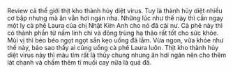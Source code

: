 Review cả thế giới thịt kho thành hủy diệt virus.
Tuy là thành hủy diệt nhiều cơ bắp nhưng mà ăn vẫn hơi ngán nha. Những lúc như thế này thì cần ngay một ly cà phê Laura của chị Nhật Kim Anh cho nó đã cái nư. Cà phê này thì có thành phần từ nấm linh chi và đông trùng hạ thảo rất tốt cho sức khỏe. Mùi vị thì béo béo ngọt ngọt sắn kẹo uống đã lắm. Vừa ngon, vừa khỏe như thế này, bảo sao thấy ai cũng uống cà phê Laura luôn.
Thịt kho thành hủy diệt virus này thì màu tím rất là thủy chung nhưng ăn hơi ngán nên cho thêm lát chanh và chấm thêm tí muối cay nữa là quá đã.